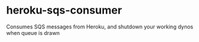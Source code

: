 # heroku-sqs-consumer
Consumes SQS messages from Heroku, and shutdown your working dynos when queue is drawn
